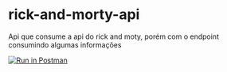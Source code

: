 # rick-and-morty-api

Api que consume a api do rick and moty, porém com o endpoint consumindo algumas informações

[![Run in Postman](https://run.pstmn.io/button.svg)](https://app.getpostman.com/run-collection/57494439ff185453104d)

